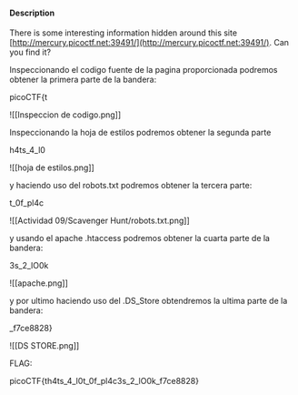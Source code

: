 
#### Description

There is some interesting information hidden around this site [http://mercury.picoctf.net:39491/](http://mercury.picoctf.net:39491/). Can you find it?


Inspeccionando el codigo fuente de la pagina proporcionada podremos obtener la primera parte de la bandera:

picoCTF{t

![[Inspeccion de codigo.png]]


Inspeccionando la hoja de estilos podremos obtener la segunda parte

h4ts_4_l0

![[hoja de estilos.png]]


y haciendo uso del robots.txt podremos obtener la tercera parte:

t_0f_pl4c

![[Actividad 09/Scavenger Hunt/robots.txt.png]]



y usando el apache .htaccess podremos obtener la cuarta parte de la bandera:

3s_2_lO0k

![[apache.png]]


y por ultimo haciendo uso del .DS_Store obtendremos la ultima parte de la bandera:

_f7ce8828}

![[DS STORE.png]]


FLAG:

picoCTF{th4ts_4_l0t_0f_pl4c3s_2_lO0k_f7ce8828}